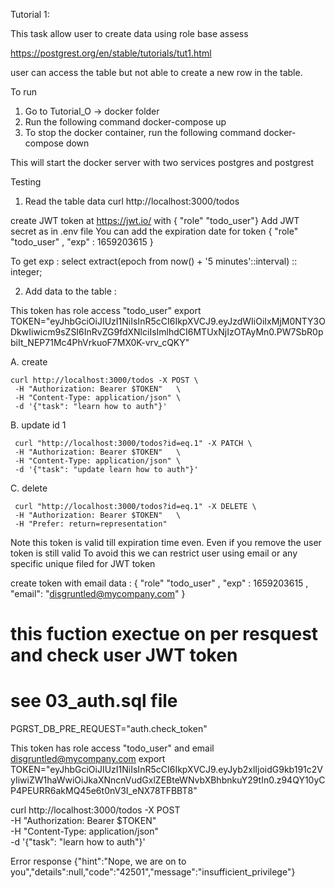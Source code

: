 Tutorial 1: 

This task allow user to create data using role base assess

https://postgrest.org/en/stable/tutorials/tut1.html

user can access the table but not able to create a new row in the table.


To run 

1. Go to Tutorial_O -> docker folder
2. Run the following command
   docker-compose up 
3. To stop the docker container, run the following command
   docker-compose down 

This will start the docker server with two services postgres and postgrest 


Testing 
1. Read the table data 
   curl http://localhost:3000/todos


create JWT token at https://jwt.io/ with { "role" "todo_user"}
Add JWT secret as in .env file
You can add the expiration date for token
{ "role" "todo_user" , "exp" : 1659203615 } 


To get exp : 
select extract(epoch from now() + '5 minutes'::interval) :: integer;


2. Add data to the table : 

 This token has role access "todo_user"
export TOKEN="eyJhbGciOiJIUzI1NiIsInR5cCI6IkpXVCJ9.eyJzdWIiOiIxMjM0NTY3ODkwIiwicm9sZSI6InRvZG9fdXNlciIsImlhdCI6MTUxNjIzOTAyMn0.PW7SbR0pbiIt_NEP71Mc4PhVrkuoF7MX0K-vrv_cQKY"

   A. create

    curl http://localhost:3000/todos -X POST \
     -H "Authorization: Bearer $TOKEN"   \
     -H "Content-Type: application/json" \
     -d '{"task": "learn how to auth"}'


   B. update id 1

     curl "http://localhost:3000/todos?id=eq.1" -X PATCH \
     -H "Authorization: Bearer $TOKEN"   \
     -H "Content-Type: application/json" \
     -d '{"task": "update learn how to auth"}'

   C. delete

     curl "http://localhost:3000/todos?id=eq.1" -X DELETE \
     -H "Authorization: Bearer $TOKEN"   \
     -H "Prefer: return=representation"


Note this token is valid till expiration time even. Even if you remove the user token is still valid
To avoid this we can restrict user using email or any specific unique filed for JWT token


create token with email data : { "role" "todo_user" , "exp" : 1659203615 , "email": "disgruntled@mycompany.com" } 

# this fuction exectue on per resquest and check user JWT token
# see 03_auth.sql file 
PGRST_DB_PRE_REQUEST="auth.check_token"

This token has role access "todo_user" and email disgruntled@mycompany.com
export TOKEN="eyJhbGciOiJIUzI1NiIsInR5cCI6IkpXVCJ9.eyJyb2xlIjoidG9kb191c2VyIiwiZW1haWwiOiJkaXNncnVudGxlZEBteWNvbXBhbnkuY29tIn0.z94QY10yCP4PEURR6akMQ45e6t0nV3I_eNX78TFBBT8"

curl http://localhost:3000/todos -X POST \
     -H "Authorization: Bearer $TOKEN"   \
     -H "Content-Type: application/json" \
     -d '{"task": "learn how to auth"}'

Error response
{"hint":"Nope, we are on to you","details":null,"code":"42501","message":"insufficient_privilege"}